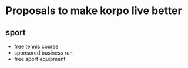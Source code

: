 # Proposals to make korpo live better


## sport
- free tennis course
- sponsored business run
- free sport equipment